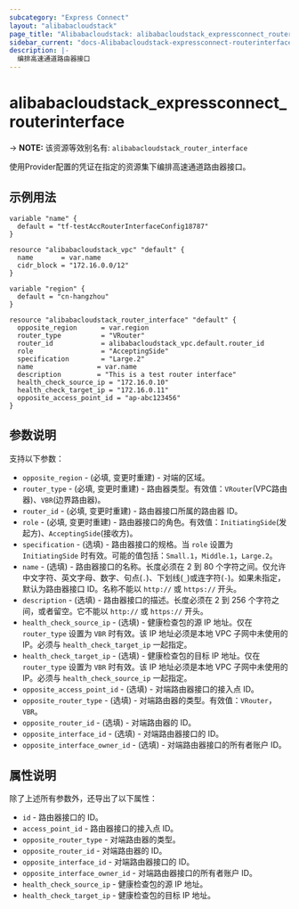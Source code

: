 ```yaml
---
subcategory: "Express Connect"
layout: "alibabacloudstack"
page_title: "Alibabacloudstack: alibabacloudstack_expressconnect_routerinterface"
sidebar_current: "docs-Alibabacloudstack-expressconnect-routerinterface"
description: |- 
  编排高速通道路由器接口
---
```


# alibabacloudstack_expressconnect_routerinterface
-> **NOTE:** 该资源等效别名有: `alibabacloudstack_router_interface`

使用Provider配置的凭证在指定的资源集下编排高速通道路由器接口。

## 示例用法

```hcl
variable "name" {
  default = "tf-testAccRouterInterfaceConfig18787"
}

resource "alibabacloudstack_vpc" "default" {
  name       = var.name
  cidr_block = "172.16.0.0/12"
}

variable "region" {
  default = "cn-hangzhou"
}

resource "alibabacloudstack_router_interface" "default" {
  opposite_region      = var.region
  router_type          = "VRouter"
  router_id            = alibabacloudstack_vpc.default.router_id
  role                 = "AcceptingSide"
  specification        = "Large.2"
  name                = var.name
  description         = "This is a test router interface"
  health_check_source_ip = "172.16.0.10"
  health_check_target_ip = "172.16.0.11"
  opposite_access_point_id = "ap-abc123456"
}
```

## 参数说明

支持以下参数：

* `opposite_region` - (必填, 变更时重建) - 对端的区域。
* `router_type` - (必填, 变更时重建) - 路由器类型。有效值：`VRouter`(VPC路由器)、`VBR`(边界路由器)。
* `router_id` - (必填, 变更时重建) - 路由器接口所属的路由器 ID。
* `role` - (必填, 变更时重建) - 路由器接口的角色。有效值：`InitiatingSide`(发起方)、`AcceptingSide`(接收方)。
* `specification` - (选填) - 路由器接口的规格。当 `role` 设置为 `InitiatingSide` 时有效。可能的值包括：`Small.1`，`Middle.1`，`Large.2`。
* `name` - (选填) - 路由器接口的名称。长度必须在 2 到 80 个字符之间。仅允许中文字符、英文字母、数字、句点(`.`)、下划线(`_`)或连字符(`-`)。如果未指定，默认为路由器接口 ID。名称不能以 `http://` 或 `https://` 开头。
* `description` - (选填) - 路由器接口的描述。长度必须在 2 到 256 个字符之间，或者留空。它不能以 `http://` 或 `https://` 开头。
* `health_check_source_ip` - (选填) - 健康检查包的源 IP 地址。仅在 `router_type` 设置为 `VBR` 时有效。该 IP 地址必须是本地 VPC 子网中未使用的 IP。必须与 `health_check_target_ip` 一起指定。
* `health_check_target_ip` - (选填) - 健康检查包的目标 IP 地址。仅在 `router_type` 设置为 `VBR` 时有效。该 IP 地址必须是本地 VPC 子网中未使用的 IP。必须与 `health_check_source_ip` 一起指定。
* `opposite_access_point_id` - (选填) - 对端路由器接口的接入点 ID。
* `opposite_router_type` - (选填) - 对端路由器的类型。有效值：`VRouter`，`VBR`。
* `opposite_router_id` - (选填) - 对端路由器的 ID。
* `opposite_interface_id` - (选填) - 对端路由器接口的 ID。
* `opposite_interface_owner_id` - (选填) - 对端路由器接口的所有者账户 ID。

## 属性说明

除了上述所有参数外，还导出了以下属性：

* `id` - 路由器接口的 ID。
* `access_point_id` - 路由器接口的接入点 ID。
* `opposite_router_type` - 对端路由器的类型。
* `opposite_router_id` - 对端路由器的 ID。
* `opposite_interface_id` - 对端路由器接口的 ID。
* `opposite_interface_owner_id` - 对端路由器接口的所有者账户 ID。
* `health_check_source_ip` - 健康检查包的源 IP 地址。
* `health_check_target_ip` - 健康检查包的目标 IP 地址。